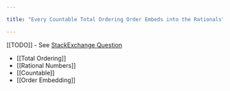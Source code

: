 ```yaml
---

title: "Every Countable Total Ordering Order Embeds into the Rationals"

---
```

[[TODO]] - See [StackExchange Question](https://math.stackexchange.com/questions/3521066/show-that-every-countable-well-ordered-set-is-order-isomorphic-to-a-subset-of)
- [[Total Ordering]]
- [[Rational Numbers]]
- [[Countable]]
- [[Order Embedding]]